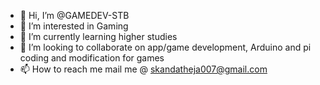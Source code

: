 - 👋 Hi, I’m @GAMEDEV-STB
- 👀 I’m interested in Gaming
- 🌱 I’m currently learning higher studies
- 💞️ I’m looking to collaborate on app/game development, Arduino and pi coding and modification for games 
- 📫 How to reach me mail me @ skandatheja007@gmail.com

<!---
GAMEDEV-STB/GAMEDEV-STB is a ✨ special ✨ repository because its `README.md` (this file) appears on your GitHub profile.
You can click the Preview link to take a look at your changes.
--->
